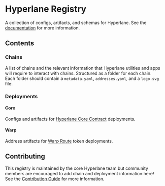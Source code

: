# Hyperlane Registry

A collection of configs, artifacts, and schemas for Hyperlane. See the [documentation](https://docs.hyperlane.xyz/docs/reference/registries) for more information.

## Contents

### Chains

A list of chains and the relevant information that Hyperlane utilities and apps will require to interact with chains.
Structured as a folder for each chain. Each folder should contain a `metadata.yaml`, `addresses.yaml`, and a `logo.svg` file.

### Deployments

#### Core

Configs and artifacts for [Hyperlane Core Contract](https://docs.hyperlane.xyz/docs/guides/chains/deploy-hyperlane) deployments.

#### Warp

Address artifacts for [Warp Route](https://docs.hyperlane.xyz/docs/applications/warp-routes/overview) token deployments.

## Contributing

This registry is maintained by the core Hyperlane team but community members are encouraged to add chain and deployment information here! See the [Contribution Guide](./CONTRIBUTING.md) for more information.
